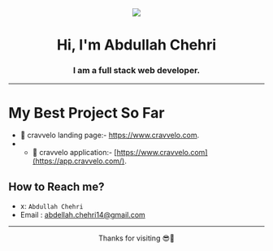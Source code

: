 <div align="center">
<img align="center"  src="https://cultofthepartyparrot.com/parrots/hd/headsetparrot.gif"/>
</div>
<h1 align="center">Hi, I'm Abdullah Chehri</h1>
<h3 align="center">I am a full stack  web developer.</h3>



-----
# My Best Project So Far
- 💬 cravvelo landing page:- https://www.cravvelo.com.
- - 💬 cravvelo application:- [https://www.cravvelo.com](https://app.cravvelo.com/).


## How to Reach me?

- x: `Abdullah Chehri`
- Email : [abdellah.chehri14@gmail.com](mailto:abdellah.chehri14@gmail.com)

----

<p align="center">
Thanks for visiting 😎🤝
</p>
